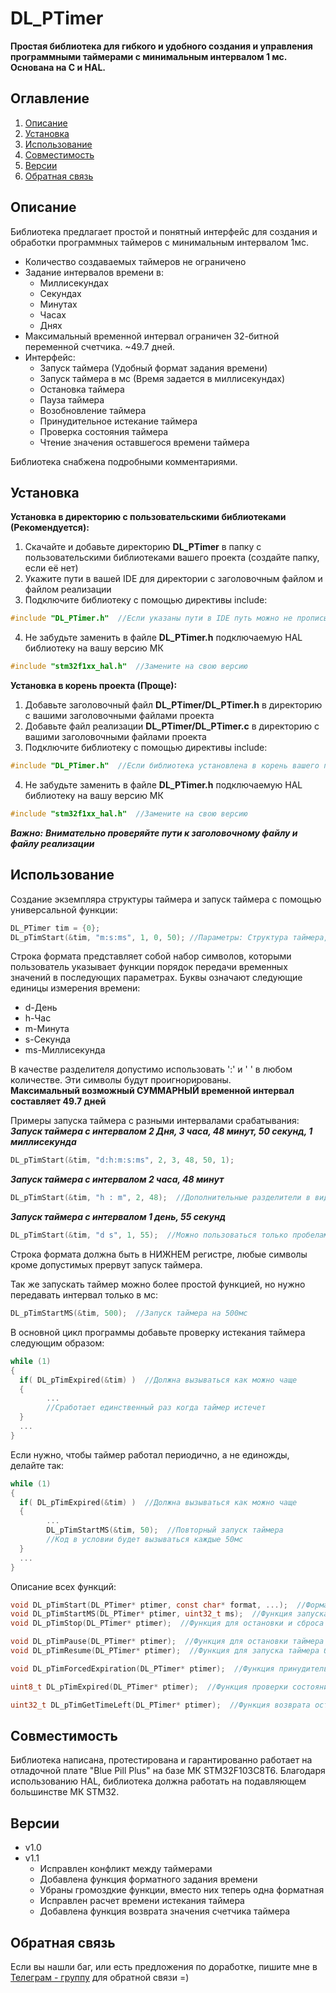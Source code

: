 # DL_PTimer
**Простая библиотека для гибкого и удобного создания и управления программными таймерами с минимальным интервалом 1 мс. Основана на C и HAL.**
## Оглавление
1. [Описание](#описание)
2. [Установка](#установка)
3. [Использование](#использование)
4. [Совместимость](#совместимость)
5. [Версии](#версии)
6. [Обратная связь](#обратная-связь)
## Описание  
Библиотека предлагает простой и понятный интерфейс для создания и обработки программных таймеров с минимальным интервалом 1мс.
- Количество создаваемых таймеров не ограничено
- Задание интервалов времени в:
  - Миллисекундах
  - Секундах
  - Минутах
  - Часах
  - Днях 
- Максимальный временной интервал ограничен 32-битной переменной счетчика. ~49.7 дней.
- Интерфейс:
  - Запуск таймера (Удобный формат задания времени)
  - Запуск таймера в мс (Время задается в миллисекундах)
  - Остановка таймера
  - Пауза таймера
  - Возобновление таймера
  - Принудительное истекание таймера
  - Проверка состояния таймера
  - Чтение значения оставшегося времени таймера

Библиотека снабжена подробными комментариями.

## Установка
**Установка в директорию с пользовательскими библиотеками (Рекомендуется):**
 1. Скачайте и добавьте директорию **DL_PTimer** в папку с пользовательскими библиотеками вашего проекта (создайте папку, если её нет)
 2. Укажите пути в вашей IDE для директории с заголовочным файлом и файлом реализации
 3. Подключите библиотеку с помощью директивы include:
   ```c
   #include "DL_PTimer.h"  //Если указаны пути в IDE путь можно не прописывать
   ```
 4. Не забудьте заменить в файле **DL_PTimer.h** подключаемую HAL библиотеку на вашу версию МК
   ```c
   #include "stm32f1xx_hal.h"  //Замените на свою версию
   ```
**Установка в корень проекта (Проще):**
  1. Добавьте заголовочный файл **DL_PTimer/DL_PTimer.h** в директорию с вашими заголовочными файлами проекта
  2. Добавьте файл реализации **DL_PTimer/DL_PTimer.c** в директорию с вашими заголовочными файлами проекта
  3. Подключите библиотеку с помощью директивы include:
   ```c
   #include "DL_PTimer.h"  //Если библиотека установлена в корень вашего проекта
   ```
  4. Не забудьте заменить в файле **DL_PTimer.h** подключаемую HAL библиотеку на вашу версию МК
   ```c
   #include "stm32f1xx_hal.h"  //Замените на свою версию
   ```
***Важно:***
***Внимательно проверяйте пути к заголовочному файлу и файлу реализации***
## Использование

Создание экземпляра структуры таймера и запуск таймера с помощью универсальной функции:
```c
DL_PTimer tim = {0};
DL_pTimStart(&tim, "m:s:ms", 1, 0, 50); //Параметры: Структура таймера, Строка формата, Значения соответствующие формату
```
Строка формата представляет собой набор символов, которыми пользователь указывает функции порядок передачи временных значений в последующих параметрах.
Буквы означают следующие единицы измерения времени:
- d-День
- h-Час
- m-Минута
- s-Секунда
- ms-Миллисекунда

В качестве разделителя допустимо использовать ':' и ' ' в любом количестве. Эти символы будут проигнорированы.  
**Максимальный возможный СУММАРНЫЙ временной интервал составляет 49.7 дней**

Примеры запуска таймера с разными интервалами срабатывания:  
***Запуск таймера с интервалом 2 Дня, 3 часа, 48 минут, 50 секунд, 1 миллисекунда***
```c
DL_pTimStart(&tim, "d:h:m:s:ms", 2, 3, 48, 50, 1);
```
***Запуск таймера с интервалом 2 часа, 48 минут***
```c
DL_pTimStart(&tim, "h : m", 2, 48);  //Дополнительные разделители в виде пробелов никак не повлияют
```
***Запуск таймера с интервалом 1 день, 55 секунд***
```c
DL_pTimStart(&tim, "d s", 1, 55);  //Можно пользоваться только пробелами в качестве разделителей
```
Строка формата должна быть в НИЖНЕМ регистре, любые символы кроме допустимых прервут запуск таймера.  

Так же запускать таймер можно более простой функцией, но нужно передавать интервал только в мс:
```c
DL_pTimStartMS(&tim, 500);  //Запуск таймера на 500мс
```
В основной цикл программы добавьте проверку истекания таймера следующим образом:
```c
while (1)
{
  if( DL_pTimExpired(&tim) )  //Должна вызываться как можно чаще
  {
        ... 
        //Сработает единственный раз когда таймер истечет
  }
  ...
}
```
Если нужно, чтобы таймер работал периодично, а не единожды, делайте так:
```c
while (1)
{
  if( DL_pTimExpired(&tim) )  //Должна вызываться как можно чаще
  {
        ...
        DL_pTimStartMS(&tim, 50);  //Повторный запуск таймера
        //Код в условии будет вызываться каждые 50мс
  }
  ...
}
```
Описание всех функций:
```c
void DL_pTimStart(DL_PTimer* ptimer, const char* format, ...);  //Форматная функция запуска таймера
void DL_pTimStartMS(DL_PTimer* ptimer, uint32_t ms);  //Функция запуска таймера в миллисекундах
void DL_pTimStop(DL_PTimer* ptimer);  //Функция для остановки и сброса таймера

void DL_pTimPause(DL_PTimer* ptimer);  //Функция для остановки таймера без сброса
void DL_pTimResume(DL_PTimer* ptimer);  //Функция для запуска таймера без обновления счетчика

void DL_pTimForcedExpiration(DL_PTimer* ptimer);  //Функция принудительного истекания таймера

uint8_t DL_pTimExpired(DL_PTimer* ptimer);  //Функция проверки состояния таймера

uint32_t DL_pTimGetTimeLeft(DL_PTimer* ptimer);  //Функция возврата оставшегося времени
```
## Совместимость
Библиотека написана, протестирована и гарантированно работает на отладочной плате "Blue Pill Plus" на базе МК STM32F103C8T6.
Благодаря использованию HAL, библиотека должна работать на подавляющем большинстве МК STM32.
## Версии
- v1.0
- v1.1
  - Исправлен конфликт между таймерами
  - Добавлена функция форматного задания времени
  - Убраны громоздкие функции, вместо них теперь одна форматная
  - Исправлен расчет времени истекания таймера
  - Добавлена функция возврата значения счетчика таймера

## Обратная связь
Если вы нашли баг, или есть предложения по доработке, пишите мне в [Телеграм - группу](https://t.me/DLeeFB) для обратной связи =)
